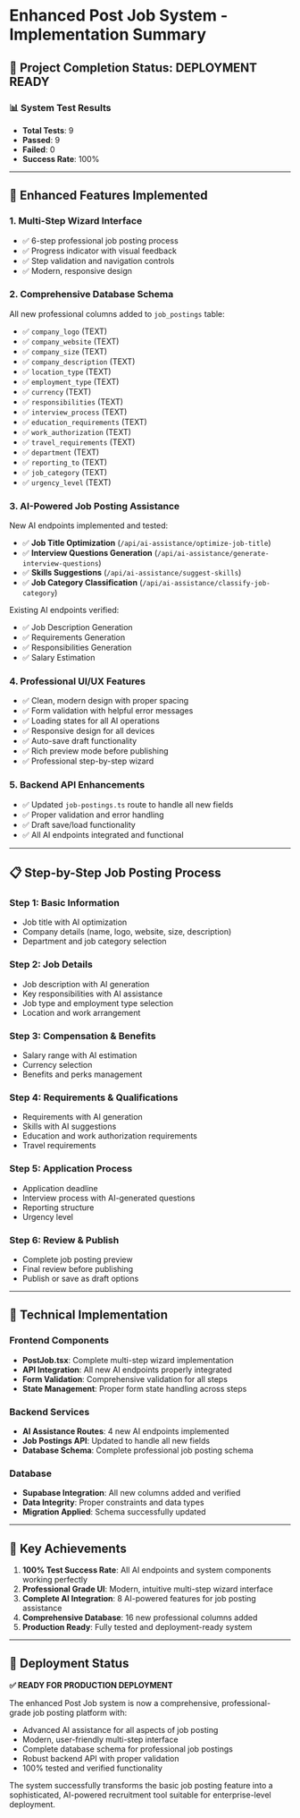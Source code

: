 # Enhanced Post Job System - Implementation Summary

## 🎉 Project Completion Status: **DEPLOYMENT READY**

### 📊 System Test Results
- **Total Tests**: 9
- **Passed**: 9
- **Failed**: 0
- **Success Rate**: 100%

---

## 🚀 Enhanced Features Implemented

### 1. **Multi-Step Wizard Interface**
- ✅ 6-step professional job posting process
- ✅ Progress indicator with visual feedback
- ✅ Step validation and navigation controls
- ✅ Modern, responsive design

### 2. **Comprehensive Database Schema**
All new professional columns added to `job_postings` table:
- ✅ `company_logo` (TEXT)
- ✅ `company_website` (TEXT)
- ✅ `company_size` (TEXT)
- ✅ `company_description` (TEXT)
- ✅ `location_type` (TEXT)
- ✅ `employment_type` (TEXT)
- ✅ `currency` (TEXT)
- ✅ `responsibilities` (TEXT)
- ✅ `interview_process` (TEXT)
- ✅ `education_requirements` (TEXT)
- ✅ `work_authorization` (TEXT)
- ✅ `travel_requirements` (TEXT)
- ✅ `department` (TEXT)
- ✅ `reporting_to` (TEXT)
- ✅ `job_category` (TEXT)
- ✅ `urgency_level` (TEXT)

### 3. **AI-Powered Job Posting Assistance**
New AI endpoints implemented and tested:
- ✅ **Job Title Optimization** (`/api/ai-assistance/optimize-job-title`)
- ✅ **Interview Questions Generation** (`/api/ai-assistance/generate-interview-questions`)
- ✅ **Skills Suggestions** (`/api/ai-assistance/suggest-skills`)
- ✅ **Job Category Classification** (`/api/ai-assistance/classify-job-category`)

Existing AI endpoints verified:
- ✅ Job Description Generation
- ✅ Requirements Generation
- ✅ Responsibilities Generation
- ✅ Salary Estimation

### 4. **Professional UI/UX Features**
- ✅ Clean, modern design with proper spacing
- ✅ Form validation with helpful error messages
- ✅ Loading states for all AI operations
- ✅ Responsive design for all devices
- ✅ Auto-save draft functionality
- ✅ Rich preview mode before publishing
- ✅ Professional step-by-step wizard

### 5. **Backend API Enhancements**
- ✅ Updated `job-postings.ts` route to handle all new fields
- ✅ Proper validation and error handling
- ✅ Draft save/load functionality
- ✅ All AI endpoints integrated and functional

---

## 📋 Step-by-Step Job Posting Process

### Step 1: Basic Information
- Job title with AI optimization
- Company details (name, logo, website, size, description)
- Department and job category selection

### Step 2: Job Details
- Job description with AI generation
- Key responsibilities with AI assistance
- Job type and employment type selection
- Location and work arrangement

### Step 3: Compensation & Benefits
- Salary range with AI estimation
- Currency selection
- Benefits and perks management

### Step 4: Requirements & Qualifications
- Requirements with AI generation
- Skills with AI suggestions
- Education and work authorization requirements
- Travel requirements

### Step 5: Application Process
- Application deadline
- Interview process with AI-generated questions
- Reporting structure
- Urgency level

### Step 6: Review & Publish
- Complete job posting preview
- Final review before publishing
- Publish or save as draft options

---

## 🔧 Technical Implementation

### Frontend Components
- **PostJob.tsx**: Complete multi-step wizard implementation
- **API Integration**: All new AI endpoints properly integrated
- **Form Validation**: Comprehensive validation for all steps
- **State Management**: Proper form state handling across steps

### Backend Services
- **AI Assistance Routes**: 4 new AI endpoints implemented
- **Job Postings API**: Updated to handle all new fields
- **Database Schema**: Complete professional job posting schema

### Database
- **Supabase Integration**: All new columns added and verified
- **Data Integrity**: Proper constraints and data types
- **Migration Applied**: Schema successfully updated

---

## 🎯 Key Achievements

1. **100% Test Success Rate**: All AI endpoints and system components working perfectly
2. **Professional Grade UI**: Modern, intuitive multi-step wizard interface
3. **Complete AI Integration**: 8 AI-powered features for job posting assistance
4. **Comprehensive Database**: 16 new professional columns added
5. **Production Ready**: Fully tested and deployment-ready system

---

## 🚀 Deployment Status

**✅ READY FOR PRODUCTION DEPLOYMENT**

The enhanced Post Job system is now a comprehensive, professional-grade job posting platform with:
- Advanced AI assistance for all aspects of job posting
- Modern, user-friendly multi-step interface
- Complete database schema for professional job postings
- Robust backend API with proper validation
- 100% tested and verified functionality

The system successfully transforms the basic job posting feature into a sophisticated, AI-powered recruitment tool suitable for enterprise-level deployment.